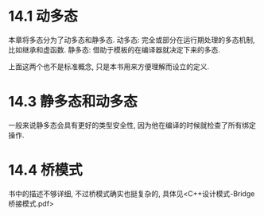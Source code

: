 # 14.1 动多态

本章将多态分为了动多态和静多态.
动多态: 完全或部分在运行期处理的多态机制, 比如继承和虚函数.
静多态: 借助于模板的在编译器就决定下来的多态.

上面这两个也不是标准概念, 只是本书用来方便理解而设立的定义.

# 14.3 静多态和动多态

一般来说静多态会具有更好的类型安全性, 因为他在编译的时候就检查了所有绑定操作.

# 14.4 桥模式

书中的描述不够详细, 不过桥模式确实也挺复杂的, 具体见<C++设计模式-Bridge桥接模式.pdf>

